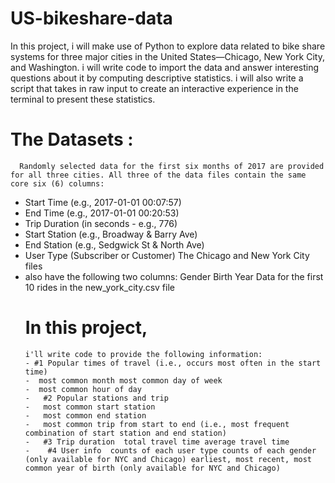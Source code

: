 # US-bikeshare-data
In this project, i will make use of Python to explore data related to bike share systems for three major cities in the United States—Chicago, New York City, and Washington. i will write code to import the data and answer interesting questions about it by computing descriptive statistics. i will also write a script that takes in raw input to create an interactive experience in the terminal to present these statistics.

# The Datasets :
      Randomly selected data for the first six months of 2017 are provided for all three cities. All three of the data files contain the same core six (6) columns: 
 - Start Time (e.g., 2017-01-01 00:07:57) 
 - End Time (e.g., 2017-01-01 00:20:53) 
 - Trip Duration (in seconds - e.g., 776)
 - Start Station (e.g., Broadway &amp; Barry Ave)
 - End Station (e.g., Sedgwick St &amp; North Ave) 
 - User Type (Subscriber or Customer) The Chicago and New York City files 
 - also have the following two columns:  Gender Birth Year  Data for the first 10 rides in the new_york_city.csv file
    # In this project,
       i'll write code to provide the following information: 
       - #1 Popular times of travel (i.e., occurs most often in the start time) 
       -  most common month most common day of week 
       -  most common hour of day
       -   #2 Popular stations and trip 
       -   most common start station 
       -   most common end station 
       -   most common trip from start to end (i.e., most frequent combination of start station and end station) 
       -   #3 Trip duration  total travel time average travel time
       -    #4 User info  counts of each user type counts of each gender (only available for NYC and Chicago) earliest, most recent, most common year of birth (only available for NYC and Chicago) 
       
